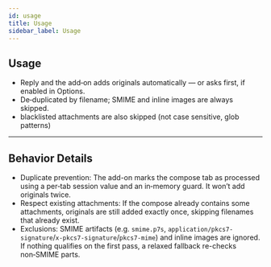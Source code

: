 ```yaml
---
id: usage
title: Usage
sidebar_label: Usage
---
```


## Usage

- Reply and the add‑on adds originals automatically — or asks first, if enabled in Options.
- De‑duplicated by filename; SMIME and inline images are always skipped.
- blacklisted attachments are also skipped (not case sensitive, glob patterns)

---

## Behavior Details

- Duplicate prevention: The add-on marks the compose tab as processed using a per‑tab session value and an in‑memory guard. It won’t add originals twice.
- Respect existing attachments: If the compose already contains some attachments, originals are still added exactly once, skipping filenames that already exist.
- Exclusions: SMIME artifacts (e.g. `smime.p7s`, `application/pkcs7-signature`/`x-pkcs7-signature`/`pkcs7-mime`) and inline images are ignored. If nothing qualifies on the first pass, a relaxed fallback re-checks non‑SMIME parts.
